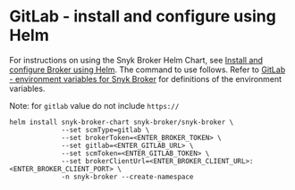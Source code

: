# GitLab - install and configure using Helm

For instructions on using the Snyk Broker Helm Chart, see [Install and configure Broker using Helm](../install-and-configure-broker-using-helm.md). The command to use follows. Refer to [GitLab - environment variables for Snyk Broker](../gitlab-environment-variables-for-snyk-broker.md) for definitions of the environment variables.

Note: for `gitlab` value do not include `https://`

```
helm install snyk-broker-chart snyk-broker/snyk-broker \
             --set scmType=gitlab \
             --set brokerToken=<ENTER_BROKER_TOKEN> \
             --set gitlab=<ENTER_GITLAB_URL> \
             --set scmToken=<ENTER_GITLAB_TOKEN> \
             --set brokerClientUrl=<ENTER_BROKER_CLIENT_URL>:<ENTER_BROKER_CLIENT_PORT> \
             -n snyk-broker --create-namespace
```
